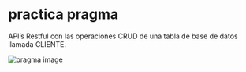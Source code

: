 # practica pragma

API’s Restful con las operaciones CRUD de una tabla de base de datos llamada CLIENTE.

![pragma image](https://user-images.githubusercontent.com/63010971/116953362-aa562480-ac52-11eb-8712-cd8959f7408e.png)
